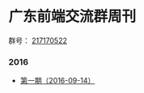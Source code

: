 # 广东前端交流群周刊

群号： <a href="http://jq.qq.com/?_wv=1027&k=2IDtwWt" target="_blank">217170522</a>

### 2016

*   [第一期（2016-09-14）](2016/2016-09-14.md)
